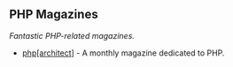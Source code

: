 
## PHP Magazines
*Fantastic PHP-related magazines.*

* [php[architect]](https://www.phparch.com/magazine/) - A monthly magazine dedicated to PHP.
